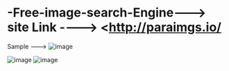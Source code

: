 # -Free-image-search-Engine---> site Link ----> <http://paraimgs.io/
Sample --->
![image](https://github.com/PrabhaWijera/-Free-image-search-Engine/assets/106425954/b879edeb-6c58-42b5-a01b-2696faf6270d)

![image](https://github.com/PrabhaWijera/-Free-image-search-Engine/assets/106425954/d9b33085-baff-4ce4-befa-2b5bb88bd492)
![image](https://github.com/PrabhaWijera/-Free-image-search-Engine/assets/106425954/e22fa612-2ed7-457a-9643-c41e63bbb2c0)
